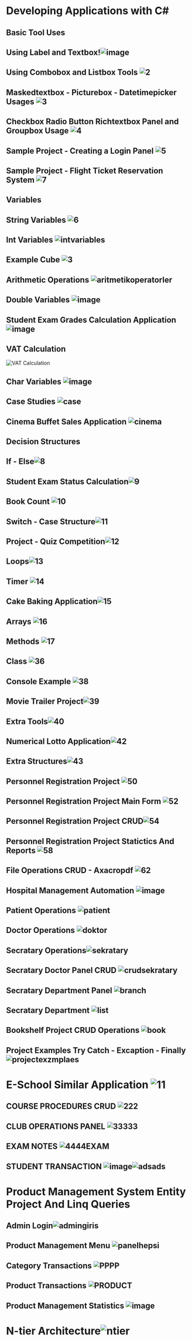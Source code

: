 # Developing Applications with C#                                                     
## Basic Tool Uses                         
## Using Label and Textbox!![image](https://github.com/omerfarukkpala/Developing-Applications-with-C-/assets/101570820/e77965e9-c3d6-4ac1-84e2-619ead367432)
## Using Combobox and Listbox Tools ![2](https://github.com/omerfarukkpala/Developing-Applications-with-C-/assets/101570820/f9756931-5c73-45ed-9fdb-c5613bf3004b)
## Maskedtextbox - Picturebox - Datetimepicker Usages ![3](https://github.com/omerfarukkpala/Developing-Applications-with-C-/assets/101570820/9063cde1-a39e-41c1-a66f-65a996f42b5d)
## Checkbox Radio Button Richtextbox Panel and Groupbox Usage ![4](https://github.com/omerfarukkpala/Developing-Applications-with-C-/assets/101570820/0c915562-1df0-4712-8ebd-7c8659ca9b68)
## Sample Project - Creating a Login Panel ![5](https://github.com/omerfarukkpala/Developing-Applications-with-C-/assets/101570820/826bee14-18eb-4301-9845-6378dcd77c55)
## Sample Project - Flight Ticket Reservation System ![7](https://github.com/omerfarukkpala/Developing-Applications-with-C-/assets/101570820/f967e556-b6a7-436b-b320-b9366cb819fd)
## Variables
## String Variables ![6](https://github.com/omerfarukkpala/Developing-Applications-with-C-/assets/101570820/e348710c-3cdd-48ce-b955-fbc8d05de2a0)
## Int Variables ![intvariables](https://github.com/omerfarukkpala/Developing-Applications-with-C-/assets/101570820/775c3838-2c6e-4ad2-8167-c59348486a5d)
## Example Cube ![3](https://github.com/omerfarukkpala/Developing-Applications-with-C-/assets/101570820/5ea24c5d-782a-485e-bc9d-b44125e9409e)
## Arithmetic Operations ![aritmetikoperatorler](https://github.com/omerfarukkpala/Developing-Applications-with-C-/assets/101570820/b50e9b07-5bad-4109-af8f-43f4fb701554)
## Double Variables ![image](https://github.com/omerfarukkpala/Developing-Applications-with-C-/assets/101570820/47fe3b7b-5ef2-47e7-b9c8-7ef87caeb345) 
## Student Exam Grades Calculation Application ![image](https://github.com/omerfarukkpala/Developing-Applications-with-C-/assets/101570820/895ec804-5e52-4fb9-9ce0-c5024d83971c)
## VAT Calculation
![VAT Calculation](https://github.com/omerfarukkpala/Developing-Applications-with-C-/assets/101570820/67f2c704-6039-4800-bcbb-3ef660856ebc)
## Char Variables ![image](https://github.com/omerfarukkpala/Developing-Applications-with-C-/assets/101570820/4f4be6d2-b80d-4ca0-93f6-703cd07aa29d)
## Case Studies ![case](https://github.com/omerfarukkpala/Developing-Applications-with-C-/assets/101570820/e1bd3a62-238c-4b8d-9237-9d5140d9c09b)
## Cinema Buffet Sales Application ![cinema](https://github.com/omerfarukkpala/Developing-Applications-with-C-/assets/101570820/e2574075-06c0-4b60-81b7-f02f562b3497)
## Decision Structures
## If - Else![8](https://github.com/omerfarukkpala/Developing-Applications-with-C-/assets/101570820/02858eae-350c-4a17-be17-13c2e54227c3)
## Student Exam Status Calculation![9](https://github.com/omerfarukkpala/Developing-Applications-with-C-/assets/101570820/e38a2a28-db03-48e6-8049-f5050034494b)
## Book Count ![10](https://github.com/omerfarukkpala/Developing-Applications-with-C-/assets/101570820/15a7decc-08a2-489a-b8de-6710f25f9f0f)
## Switch - Case Structure![11](https://github.com/omerfarukkpala/Developing-Applications-with-C-/assets/101570820/07bf25ce-4287-45ce-9e9a-95628afee480)
## Project - Quiz Competition![12](https://github.com/omerfarukkpala/Developing-Applications-with-C-/assets/101570820/97ae1a79-3b4e-4769-a0e5-9c529f884104)
## Loops![13](https://github.com/omerfarukkpala/Developing-Applications-with-C-/assets/101570820/42647af8-4278-45e5-a240-edbf7ade9143)
## Timer ![14](https://github.com/omerfarukkpala/Developing-Applications-with-C-/assets/101570820/55fd02cb-4462-443a-a474-bdd5fd23473d)
## Cake Baking Application![15](https://github.com/omerfarukkpala/Developing-Applications-with-C-/assets/101570820/92d3b9bc-428f-44d6-92f6-f4a6f7385686)
## Arrays ![16](https://github.com/omerfarukkpala/Developing-Applications-with-C-/assets/101570820/b88a10cf-3028-4852-b906-3482fa932702)
## Methods ![17](https://github.com/omerfarukkpala/Developing-Applications-with-C-/assets/101570820/720bcd49-626f-44b6-b1a4-41dcbbd65dfb)
## Class ![36](https://github.com/omerfarukkpala/Developing-Applications-with-C-/assets/101570820/aa4f550d-7e16-455e-8287-66d2548da2b1)
## Console Example  ![38](https://github.com/omerfarukkpala/Developing-Applications-with-C-/assets/101570820/63172d7f-e43b-449a-9cf0-45cd985915ec)
## Movie Trailer Project![39](https://github.com/omerfarukkpala/Developing-Applications-with-C-/assets/101570820/91a454e4-2d0d-48cd-9bb7-9e281dc6bd2f)
## Extra Tools![40](https://github.com/omerfarukkpala/Developing-Applications-with-C-/assets/101570820/961a0bee-f1af-45f9-b752-3700a86eaf30)
## Numerical Lotto Application![42](https://github.com/omerfarukkpala/Developing-Applications-with-C-/assets/101570820/f43a2f14-5843-4128-bbbf-22cda0cba035)
## Extra Structures![43](https://github.com/omerfarukkpala/Developing-Applications-with-C-/assets/101570820/6f66d26f-39e8-4ea1-b982-0cfdf9451d8a)
## Personnel Registration Project ![50](https://github.com/omerfarukkpala/Developing-Applications-with-C-/assets/101570820/722461a8-f44d-4349-9d78-f29ac012541c)
## Personnel Registration Project Main Form ![52](https://github.com/omerfarukkpala/Developing-Applications-with-C-/assets/101570820/7a3f9640-8d66-4b51-9373-ef8e99130d49)
## Personnel Registration Project CRUD![54](https://github.com/omerfarukkpala/Developing-Applications-with-C-/assets/101570820/714398f2-c007-4cb2-af79-1dc0ea2c702a)
## Personnel Registration Project Statictics And  Reports ![58](https://github.com/omerfarukkpala/Developing-Applications-with-C-/assets/101570820/ca6aa6df-354e-457f-878a-fb3b540cee3f)
## File Operations CRUD - Axacropdf ![62](https://github.com/omerfarukkpala/Developing-Applications-with-C-/assets/101570820/6cc64961-e4b5-471b-85a2-773b33272783)
## Hospital Management Automation ![image](https://github.com/omerfarukkpala/Developing-Applications-with-C-/assets/101570820/4a30317e-8220-426f-992e-c0c4be509b0d)
## Patient Operations ![patient](https://github.com/omerfarukkpala/Developing-Applications-with-C-/assets/101570820/465ded8d-72b6-475a-b8d3-601c034303a0)
## Doctor Operations ![doktor](https://github.com/omerfarukkpala/Developing-Applications-with-C-/assets/101570820/2ed7aaa3-cf8c-47e3-9695-95637acdf93f)
## Secratary Operations![sekratary](https://github.com/omerfarukkpala/Developing-Applications-with-C-/assets/101570820/f9ece8e4-fdfe-4fad-9c0d-ddeb87c0ce4e)
## Secratary Doctor Panel CRUD ![crudsekratary](https://github.com/omerfarukkpala/Developing-Applications-with-C-/assets/101570820/c0bc3efa-8147-4bf3-a520-7e774f26ad91)
## Secratary Department Panel  ![branch](https://github.com/omerfarukkpala/Developing-Applications-with-C-/assets/101570820/aec9039c-b117-4814-b170-fc13d0849b15)
## Secratary Department ![list](https://github.com/omerfarukkpala/Developing-Applications-with-C-/assets/101570820/9b737c18-10d0-4dcb-8eef-2e6fad2383ea)
## Bookshelf Project CRUD Operations ![book](https://github.com/omerfarukkpala/Developing-Applications-with-C-/assets/101570820/fc71a1e6-c569-49b4-954a-50ac79faa83e)
## Project Examples Try Catch - Excaption - Finally ![projectexzmplaes](https://github.com/omerfarukkpala/Developing-Applications-with-C-Sharp/assets/101570820/10ef7209-219e-48ad-8dc7-7ad79dff5884)
# E-School Similar Application ![11](https://github.com/omerfarukkpala/Developing-Applications-with-C-Sharp/assets/101570820/26fbe0a0-9676-4b6b-928f-624c268e482d)
## COURSE PROCEDURES CRUD ![222](https://github.com/omerfarukkpala/Developing-Applications-with-C-Sharp/assets/101570820/b9a31655-2816-4bfd-bad2-62469ead1b0d)
## CLUB OPERATIONS PANEL ![33333](https://github.com/omerfarukkpala/Developing-Applications-with-C-Sharp/assets/101570820/bfab7f5f-13e9-4ecf-97ea-8e9017034576)
## EXAM NOTES ![4444EXAM](https://github.com/omerfarukkpala/Developing-Applications-with-C-Sharp/assets/101570820/bbdaec5d-8ca6-4153-b244-144347a577f0)
## STUDENT TRANSACTION ![image](https://github.com/omerfarukkpala/Developing-Applications-with-C-Sharp/assets/101570820/9584dad5-cb57-4038-9964-578ca66d9781)![adsads](https://github.com/omerfarukkpala/Developing-Applications-with-C-Sharp/assets/101570820/e75c089e-46ca-46f8-97f6-79acaeaca7e5)
# Product Management System Entity Project And  Linq Queries 
## Admin  Login![admingiris](https://github.com/omerfarukkpala/Developing-Applications-with-C-Sharp/assets/101570820/ca50764d-7171-4007-bece-03b72aa70135)
##  Product Management Menu ![panelhepsi](https://github.com/omerfarukkpala/Developing-Applications-with-C-Sharp/assets/101570820/7160e466-4ac2-46fb-8e09-d6449aa549df)
## Category Transactions ![PPPP](https://github.com/omerfarukkpala/Developing-Applications-with-C-Sharp/assets/101570820/d6737b70-5afa-4e93-9d8e-06b14edcb35c)
## Product Transactions ![PRODUCT](https://github.com/omerfarukkpala/Developing-Applications-with-C-Sharp/assets/101570820/546a2f86-3e54-4137-9791-16c12010eab9)
## Product Management Statistics ![image](https://github.com/omerfarukkpala/Developing-Applications-with-C-Sharp/assets/101570820/8c05edc4-ce64-4b43-a57e-bc25456baffc)
# N-tier Architecture![ntier](https://github.com/omerfarukkpala/Developing-Applications-with-C-Sharp/assets/101570820/a1725b3c-0fc4-45e1-b9b8-b27344eaafcc)







